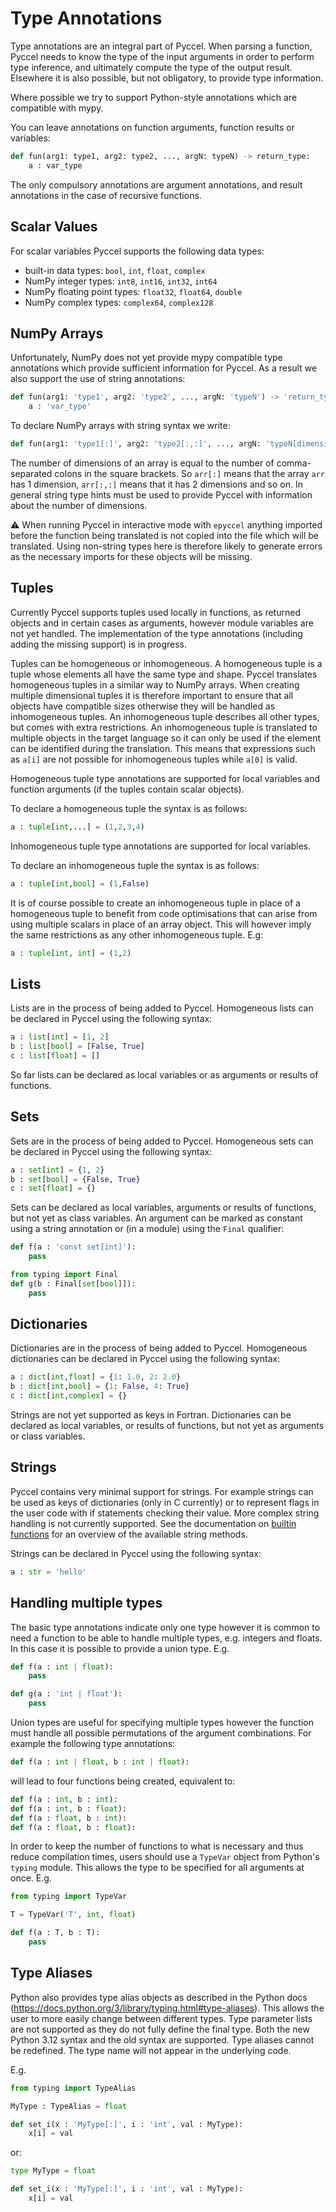 # Type Annotations

Type annotations are an integral part of Pyccel. When parsing a function, Pyccel needs to know the type of the input arguments in order to perform type inference, and ultimately compute the type of the output result. Elsewhere it is also possible, but not obligatory, to provide type information.

Where possible we try to support Python-style annotations which are compatible with mypy.

You can leave annotations on function arguments, function results or variables:
```python
def fun(arg1: type1, arg2: type2, ..., argN: typeN) -> return_type:
    a : var_type
```

The only compulsory annotations are argument annotations, and result annotations in the case of recursive functions.

## Scalar Values

For scalar variables Pyccel supports the following data types:

-   built-in data types: `bool`, `int`, `float`, `complex`
-   NumPy integer types: `int8`, `int16`, `int32`, `int64`
-   NumPy floating point types: `float32`, `float64`, `double`
-   NumPy complex types: `complex64`, `complex128`

## NumPy Arrays

Unfortunately, NumPy does not yet provide mypy compatible type annotations which provide sufficient information for Pyccel. As a result we also support the use of string annotations:
```python
def fun(arg1: 'type1', arg2: 'type2', ..., argN: 'typeN') -> 'return_type':
    a : 'var_type'
```

To declare NumPy arrays with string syntax we write:
```python
def fun(arg1: 'type1[:]', arg2: 'type2[:,:]', ..., argN: 'typeN[dimensions]'):
```
The number of dimensions of an array is equal to the number of comma-separated colons in the square brackets.
So `arr[:]` means that the array `arr` has 1 dimension, `arr[:,:]` means that it has 2 dimensions and so on.
In general string type hints must be used to provide Pyccel with information about the number of dimensions.

:warning: When running Pyccel in interactive mode with `epyccel` anything imported before the function being translated is not copied into the file which will be translated. Using non-string types here is therefore likely to generate errors as the necessary imports for these objects will be missing.

## Tuples

Currently Pyccel supports tuples used locally in functions, as returned objects and in certain cases as arguments, however module variables are not yet handled. The implementation of the type annotations (including adding the missing support) is in progress.

Tuples can be homogeneous or inhomogeneous. A homogeneous tuple is a tuple whose elements all have the same type and shape. Pyccel translates homogeneous tuples in a similar way to NumPy arrays. When creating multiple dimensional tuples it is therefore important to ensure that all objects have compatible sizes otherwise they will be handled as inhomogeneous tuples. An inhomogeneous tuple describes all other types, but comes with extra restrictions. An inhomogeneous tuple is translated to multiple objects in the target language so it can only be used if the element can be identified during the translation. This means that expressions such as `a[i]` are not possible for inhomogeneous tuples while `a[0]` is valid.

Homogeneous tuple type annotations are supported for local variables and function arguments (if the tuples contain scalar objects).

To declare a homogeneous tuple the syntax is as follows:
```python
a : tuple[int,...] = (1,2,3,4)
```

Inhomogeneous tuple type annotations are supported for local variables.

To declare an inhomogeneous tuple the syntax is as follows:
```python
a : tuple[int,bool] = (1,False)
```

It is of course possible to create an inhomogeneous tuple in place of a homogeneous tuple to benefit from code optimisations that can arise from using multiple scalars in place of an array object. This will however imply the same restrictions as any other inhomogeneous tuple. E.g:
```python
a : tuple[int, int] = (1,2)
```

## Lists

Lists are in the process of being added to Pyccel. Homogeneous lists can be declared in Pyccel using the following syntax:
```python
a : list[int] = [1, 2]
b : list[bool] = [False, True]
c : list[float] = []
```
So far lists can be declared as local variables or as arguments or results of functions.

## Sets

Sets are in the process of being added to Pyccel. Homogeneous sets can be declared in Pyccel using the following syntax:
```python
a : set[int] = {1, 2}
b : set[bool] = {False, True}
c : set[float] = {}
```
Sets can be declared as local variables, arguments or results of functions, but not yet as class variables. An argument can be marked as constant using a string annotation or (in a module) using the `Final` qualifier:
```python
def f(a : 'const set[int]'):
    pass

from typing import Final
def g(b : Final[set[bool]]):
    pass
```

## Dictionaries

Dictionaries are in the process of being added to Pyccel.
Homogeneous dictionaries can be declared in Pyccel using the following syntax:
```python
a : dict[int,float] = {1: 1.0, 2: 2.0}
b : dict[int,bool] = {1: False, 4: True}
c : dict[int,complex] = {}
```
Strings are not yet supported as keys in Fortran.
Dictionaries can be declared as local variables, or results of functions, but not yet as arguments or class variables.

## Strings

Pyccel contains very minimal support for strings. For example strings can be used as keys of dictionaries (only in C currently) or to represent flags in the user code with if statements checking their value. More complex string handling is not currently supported. See the documentation on [builtin functions](./builtin-functions.md) for an overview of the available string methods.

Strings can be declared in Pyccel using the following syntax:
```python
a : str = 'hello'
```

## Handling multiple types

The basic type annotations indicate only one type however it is common to need a function to be able to handle multiple types, e.g. integers and floats. In this case it is possible to provide a union type.
E.g.
```python
def f(a : int | float):
    pass

def g(a : 'int | float'):
    pass
```

Union types are useful for specifying multiple types however the function must handle all possible permutations of the argument combinations. For example the following type annotations:
```python
def f(a : int | float, b : int | float):
```
will lead to four functions being created, equivalent to:
```python
def f(a : int, b : int):
def f(a : int, b : float):
def f(a : float, b : int):
def f(a : float, b : float):
```

In order to keep the number of functions to what is necessary and thus reduce compilation times, users should use a `TypeVar` object from Python's `typing` module. This allows the type to be specified for all arguments at once.
E.g.
```python
from typing import TypeVar

T = TypeVar('T', int, float)

def f(a : T, b : T):
    pass
```

## Type Aliases

Python also provides type alias objects as described in the Python docs (<https://docs.python.org/3/library/typing.html#type-aliases>). This allows the user to more easily change between different types. Type parameter lists are not supported as they do not fully define the final type. Both the new Python 3.12 syntax and the old syntax are supported. Type aliases cannot be redefined. The type name will not appear in the underlying code.

E.g.
```python
from typing import TypeAlias

MyType : TypeAlias = float

def set_i(x : 'MyType[:]', i : 'int', val : MyType):
    x[i] = val
```

or:
```python
type MyType = float

def set_i(x : 'MyType[:]', i : 'int', val : MyType):
    x[i] = val
```
